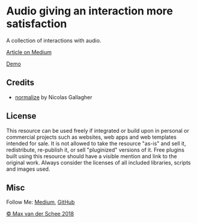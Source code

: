 # Audio giving an interaction more satisfaction

A collection of interactions with audio.


[Article on Medium](https://medium.com/@maxvanderschee/the-muted-web-and-how-to-fix-it-5bdb65362e36)

[Demo](http://dev-attic.com/01.audio/satisfaction.html)

## Credits

- [normalize](github.com/necolas/normalize.css) by Nicolas Gallagher

## License
This resource can be used freely if integrated or build upon in personal or commercial projects such as websites, web apps and web templates intended for sale. It is not allowed to take the resource "as-is" and sell it, redistribute, re-publish it, or sell "pluginized" versions of it. Free plugins built using this resource should have a visible mention and link to the original work. Always consider the licenses of all included libraries, scripts and images used.

## Misc

Follow Me: [Medium](https://medium.com/@maxvanderschee), [GitHub](https://github.com/mvdschee)

[© Max van der Schee 2018](https://maxvanderschee.nl)